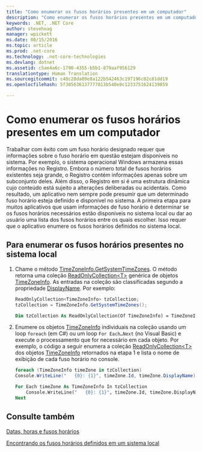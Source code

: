 ```yaml
---
title: "Como enumerar os fusos horários presentes em um computador"
description: "Como enumerar os fusos horários presentes em um computador"
keywords: .NET, .NET Core
author: stevehoag
manager: wpickett
ms.date: 08/15/2016
ms.topic: article
ms.prod: .net-core
ms.technology: .net-core-technologies
ms.devlang: dotnet
ms.assetid: c5ae4a6c-1790-4355-b5b1-879aaf956129
translationtype: Human Translation
ms.sourcegitcommit: c40c28da09e8a122b542463c197196c82c81dd19
ms.openlocfilehash: 5f385636137777013b540e8c1233751624139859

---
```


# <a name="how-to-enumerate-time-zones-present-on-a-computer"></a>Como enumerar os fusos horários presentes em um computador

Trabalhar com êxito com um fuso horário designado requer que informações sobre o fuso horário em questão estejam disponíveis no sistema. Por exemplo, o sistema operacional Windows armazena essas informações no Registro. Embora o número total de fusos horários existentes seja grande, o Registro contém informações apenas sobre um subconjunto deles. Além disso, o Registro em si é uma estrutura dinâmica cujo conteúdo está sujeito a alterações deliberadas ou acidentais. Como resultado, um aplicativo nem sempre pode presumir que um determinado fuso horário esteja definido e disponível no sistema. A primeira etapa para muitos aplicativos que usam informações de fuso horário é determinar se os fusos horários necessários estão disponíveis no sistema local ou dar ao usuário uma lista dos fusos horários entre os quais escolher. Isso requer que o aplicativo enumere os fusos horários definidos no sistema local. 

## <a name="to-enumerate-the-time-zones-present-on-the-local-system"></a>Para enumerar os fusos horários presentes no sistema local

1. Chame o método [TimeZoneInfo.GetSystemTimeZones](xref:System.TimeZoneInfo.GetSystemTimeZones). O método retorna uma coleção [ReadOnlyCollection&lt;T&gt;](xref:System.Collections.ObjectModel.ReadOnlyCollection%601) genérica de objetos [TimeZoneInfo](xref:System.TimeZoneInfo). As entradas na coleção são classificadas segundo a propriedade [DisplayName](xref:System.TimeZoneInfo.DisplayName). Por exemplo:

    ```csharp
    ReadOnlyCollection<TimeZoneInfo> tzCollection;
    tzCollection = TimeZoneInfo.GetSystemTimeZones();
    ```

    ```vb
    Dim tzCollection As ReadOnlyCollection(Of TimeZoneInfo) = TimeZoneInfo.GetSystemTimeZones
    ```

2. Enumere os objetos [TimeZoneInfo](xref:System.TimeZoneInfo) individuais na coleção usando um loop `foreach` (em C#) ou um loop `For Each…Next` (no Visual Basic) e execute o processamento que for necessário em cada objeto. Por exemplo, o código a seguir enumera a coleção [ReadOnlyCollection&lt;T&gt;](xref:System.Collections.ObjectModel.ReadOnlyCollection%601) dos objetos [TimeZoneInfo](xref:System.TimeZoneInfo) retornados na etapa 1 e lista o nome de exibição de cada fuso horário no console.

    ```csharp
    foreach (TimeZoneInfo timeZone in tzCollection)
    Console.WriteLine("   {0}: {1}", timeZone.Id, timeZone.DisplayName);
    ```

    ```vb
    For Each timeZone As TimeZoneInfo In tzCollection
        Console.WriteLine("   {0}: {1}", timeZone.Id, timeZone.DisplayName)
    Next
    ```

## <a name="see-also"></a>Consulte também

[Datas, horas e fusos horários](index.md)

[Encontrando os fusos horários definidos em um sistema local](finding-the-time-zones-on-local-system.md)




<!--HONumber=Dec16_HO1-->


